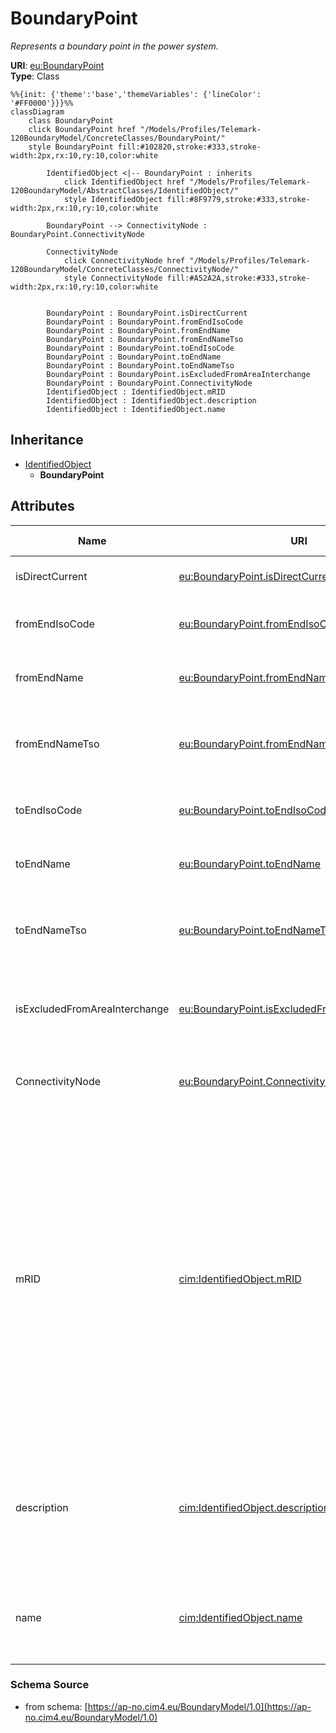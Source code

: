 # BoundaryPoint

_Represents a boundary point in the power system._

**URI**: [eu:BoundaryPoint](https://cim.ucaiug.io/ns/eu#BoundaryPoint)<br />
**Type**: Class

```mermaid
%%{init: {'theme':'base','themeVariables': {'lineColor': '#FF0000'}}}%%
classDiagram
    class BoundaryPoint
    click BoundaryPoint href "/Models/Profiles/Telemark-120BoundaryModel/ConcreteClasses/BoundaryPoint/"
    style BoundaryPoint fill:#102820,stroke:#333,stroke-width:2px,rx:10,ry:10,color:white
     
        IdentifiedObject <|-- BoundaryPoint : inherits
            click IdentifiedObject href "/Models/Profiles/Telemark-120BoundaryModel/AbstractClasses/IdentifiedObject/"
            style IdentifiedObject fill:#8F9779,stroke:#333,stroke-width:2px,rx:10,ry:10,color:white

        BoundaryPoint --> ConnectivityNode : BoundaryPoint.ConnectivityNode

        ConnectivityNode
            click ConnectivityNode href "/Models/Profiles/Telemark-120BoundaryModel/ConcreteClasses/ConnectivityNode/"
            style ConnectivityNode fill:#A52A2A,stroke:#333,stroke-width:2px,rx:10,ry:10,color:white


        BoundaryPoint : BoundaryPoint.isDirectCurrent
        BoundaryPoint : BoundaryPoint.fromEndIsoCode
        BoundaryPoint : BoundaryPoint.fromEndName
        BoundaryPoint : BoundaryPoint.fromEndNameTso
        BoundaryPoint : BoundaryPoint.toEndIsoCode
        BoundaryPoint : BoundaryPoint.toEndName
        BoundaryPoint : BoundaryPoint.toEndNameTso
        BoundaryPoint : BoundaryPoint.isExcludedFromAreaInterchange
        BoundaryPoint : BoundaryPoint.ConnectivityNode
        IdentifiedObject : IdentifiedObject.mRID
        IdentifiedObject : IdentifiedObject.description
        IdentifiedObject : IdentifiedObject.name
```

## Inheritance
* [IdentifiedObject](IdentifiedObject.md)
    * **BoundaryPoint**

## Attributes
| Name | URI | Cardinality and Range | Description | Inheritance |
| ---  | --- | --- | --- | --- |
| isDirectCurrent | [eu:BoundaryPoint.isDirectCurrent](https://cim.ucaiug.io/ns/eu#BoundaryPoint.isDirectCurrent) | 0..1 boolean | Indicates whether the terminal is direct current. | direct |
| fromEndIsoCode | [eu:BoundaryPoint.fromEndIsoCode](https://cim.ucaiug.io/ns/eu#BoundaryPoint.fromEndIsoCode) | 0..1 string | ISO code representing the starting point of the boundary. | direct |
| fromEndName | [eu:BoundaryPoint.fromEndName](https://cim.ucaiug.io/ns/eu#BoundaryPoint.fromEndName) | 0..1 string | Name representing the starting point of the boundary. | direct |
| fromEndNameTso | [eu:BoundaryPoint.fromEndNameTso](https://cim.ucaiug.io/ns/eu#BoundaryPoint.fromEndNameTso) | 0..1 string | Name of the Transmission System Operator (TSO) at the starting point of the boundary. | direct |
| toEndIsoCode | [eu:BoundaryPoint.toEndIsoCode](https://cim.ucaiug.io/ns/eu#BoundaryPoint.toEndIsoCode) | 0..1 string | ISO code representing the ending point of the boundary. | direct |
| toEndName | [eu:BoundaryPoint.toEndName](https://cim.ucaiug.io/ns/eu#BoundaryPoint.toEndName) | 0..1 string | Name representing the ending point of the boundary. | direct |
| toEndNameTso | [eu:BoundaryPoint.toEndNameTso](https://cim.ucaiug.io/ns/eu#BoundaryPoint.toEndNameTso) | 0..1 string | Name of the Transmission System Operator (TSO) at the ending point of the boundary. | direct |
| isExcludedFromAreaInterchange | [eu:BoundaryPoint.isExcludedFromAreaInterchange](https://cim.ucaiug.io/ns/eu#BoundaryPoint.isExcludedFromAreaInterchange) | 0..1 boolean | Indicates whether the boundary point is excluded from area interchange calculations. | direct |
| ConnectivityNode | [eu:BoundaryPoint.ConnectivityNode](https://cim.ucaiug.io/ns/eu#BoundaryPoint.ConnectivityNode) | 0..1 ConnectivityNode | Represents the connectivity node associated with the boundary point. | direct |
| mRID | [cim:IdentifiedObject.mRID](https://cim.ucaiug.io/ns#IdentifiedObject.mRID) | 0..1 string | Master resource identifier issued by a model authority. The mRID is unique within an exchange context. Global uniqueness is easily achieved by using a UUID, as specified in RFC 4122, for the mRID. The use of UUID is strongly recommended.For CIMXML data files in RDF syntax conforming to IEC 61970-552, the mRID is mapped to rdf:ID or rdf:about attributes that identify CIM object elements. | IdentifiedObject |
| description | [cim:IdentifiedObject.description](https://cim.ucaiug.io/ns#IdentifiedObject.description) | 0..1 string | The description is a free human readable text describing or naming the object. It may be non unique and may not correlate to a naming hierarchy. | IdentifiedObject |
| name | [cim:IdentifiedObject.name](https://cim.ucaiug.io/ns#IdentifiedObject.name) | 0..1 string | The name is any free human readable and possibly non unique text naming the object. | IdentifiedObject |

### Schema Source
* from schema: [https://ap-no.cim4.eu/BoundaryModel/1.0](https://ap-no.cim4.eu/BoundaryModel/1.0)
